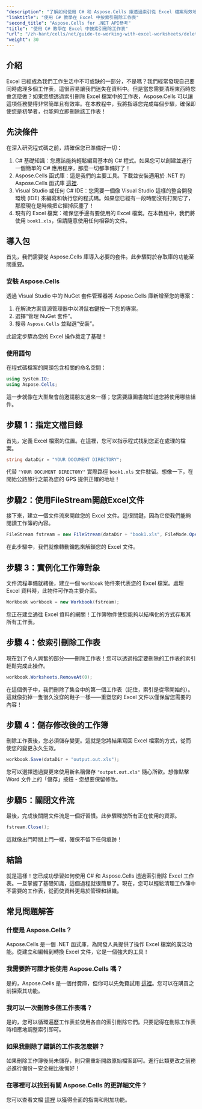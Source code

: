 ```yaml
---
"description": "了解如何使用 C# 和 Aspose.Cells 庫透過索引從 Excel 檔案有效地刪除特定工作表。按照這個簡單的逐步教學進行操作。"
"linktitle": "使用 C# 教學在 Excel 中按索引刪除工作表"
"second_title": "Aspose.Cells for .NET API參考"
"title": "使用 C# 教學在 Excel 中按索引刪除工作表"
"url": "/zh-hant/cells/net/guide-to-working-with-excel-worksheets/delete-worksheet-by-index-excel-csharp-tutorial/"
"weight": 30
---
```


## 介紹

Excel 已經成為我們工作生活中不可或缺的一部分，不是嗎？我們經常發現自己要同時處理多個工作表，這很容易讓我們迷失在資料中。但是當您需要清理東西時您會怎麼做？如果您想透過索引刪除 Excel 檔案中的工作表，Aspose.Cells 可以讓這項任務變得非常簡單且有效率。在本教程中，我將指導您完成每個步驟，確保即使您是初學者，也能夠立即刪除該工作表！

## 先決條件

在深入研究程式碼之前，請確保您已準備好一切：

1. C# 基礎知識：您應該能夠輕鬆編寫基本的 C# 程式。如果您可以創建並運行一個簡單的 C# 應用程序，那麼一切都準備好了！
2. Aspose.Cells 函式庫：這是我們的主要工具。下載並安裝適用於 .NET 的 Aspose.Cells 函式庫 [這裡](https://releases。aspose.com/cells/net/).
3. Visual Studio 或任何 C# IDE：您需要一個像 Visual Studio 這樣的整合開發環境 (IDE) 來編寫和執行您的程式碼。如果您已經有一段時間沒有打開它了，那麼現在是時候把它撣掉灰塵了！
4. 現有的 Excel 檔案：確保您手邊有要使用的 Excel 檔案。在本教程中，我們將使用 `book1.xls`，但請隨意使用任何相容的文件。

## 導入包

首先，我們需要從 Aspose.Cells 庫導入必要的套件。此步驟對於存取庫的功能至關重要。

### 安裝 Aspose.Cells

透過 Visual Studio 中的 NuGet 套件管理器將 Aspose.Cells 庫新增至您的專案：

1. 在解決方案資源管理器中以滑鼠右鍵按一下您的專案。
2. 選擇“管理 NuGet 套件”。
3. 搜尋 `Aspose.Cells` 並點選“安裝”。

此設定步驟為您的 Excel 操作奠定了基礎！

### 使用語句

在程式碼檔案的開頭包含相關的命名空間：

```csharp
using System.IO;
using Aspose.Cells;
```

這一步就像在大型聚會前邀請朋友過來一樣；您需要讓圖書館知道您將使用哪些組件。

## 步驟 1：指定文檔目錄

首先，定義 Excel 檔案的位置。在這裡，您可以指示程式找到您正在處理的檔案。

```csharp
string dataDir = "YOUR DOCUMENT DIRECTORY";
```

代替 `"YOUR DOCUMENT DIRECTORY"` 實際路徑 `book1.xls` 文件駐留。想像一下，在開始公路旅行之前為您的 GPS 提供正確的地址！

## 步驟2：使用FileStream開啟Excel文件

接下來，建立一個文件流來開啟您的 Excel 文件。這很關鍵，因為它使我們能夠閱讀工作簿的內容。

```csharp
FileStream fstream = new FileStream(dataDir + "book1.xls", FileMode.Open);
```

在此步驟中，我們就像轉動鑰匙來解鎖您的 Excel 文件。

## 步驟 3：實例化工作簿對象

文件流程準備就緒後，建立一個 `Workbook` 物件來代表您的 Excel 檔案。處理 Excel 資料時，此物件可作為主要介面。

```csharp
Workbook workbook = new Workbook(fstream);
```

您正在建立通往 Excel 資料的網關！工作簿物件使您能夠以結構化的方式存取其所有工作表。

## 步驟 4：依索引刪除工作表

現在到了令人興奮的部分——刪除工作表！您可以透過指定要刪除的工作表的索引輕鬆完成此操作。 

```csharp
workbook.Worksheets.RemoveAt(0);
```

在這個例子中，我們刪除了集合中的第一個工作表（記住，索引是從零開始的）。這就像扔掉一隻很久沒穿的鞋子一樣——重塑您的 Excel 文件以僅保留您需要的內容！

## 步驟 4：儲存修改後的工作簿

刪除工作表後，您必須儲存變更。這就是您將結果寫回 Excel 檔案的方式，從而使您的變更永久生效。

```csharp
workbook.Save(dataDir + "output.out.xls");
```

您可以選擇透過變更來使用新名稱儲存 `"output.out.xls"` 隨心所欲。想像點擊 Word 文件上的「儲存」按鈕 - 您想要保留修改。

## 步驟5：關閉文件流

最後，完成後關閉文件流是一個好習慣。此步驟釋放所有正在使用的資源。

```csharp
fstream.Close();
```

這就像出門時關上門一樣，確保不留下任何痕跡！

## 結論

就是這樣！您已成功學習如何使用 C# 和 Aspose.Cells 透過索引刪除 Excel 工作表。一旦掌握了基礎知識，這個過程就很簡單了。現在，您可以輕鬆清理工作簿中不需要的工作表，從而使資料更易於管理和組織。

## 常見問題解答

### 什麼是 Aspose.Cells？
Aspose.Cells 是一個 .NET 函式庫，為開發人員提供了操作 Excel 檔案的廣泛功能。從建立和編輯到轉換 Excel 文件，它是一個強大的工具！

### 我需要許可證才能使用 Aspose.Cells 嗎？
是的，Aspose.Cells 是一個付費庫，但你可以先免費試用 [這裡](https://releases.aspose.com/)。您可以在購買之前探索其功能。

### 我可以一次刪除多個工作表嗎？
是的，您可以循環遍歷工作表並使用各自的索引刪除它們。只要記得在刪除工作表時相應地調整索引即可。

### 如果我刪除了錯誤的工作表怎麼辦？
如果刪除工作簿後尚未儲存，則只需重新開啟原始檔案即可。進行此類更改之前務必進行備份－安全總比後悔好！

### 在哪裡可以找到有關 Aspose.Cells 的更詳細文件？
您可以查看文檔 [這裡](https://reference.aspose.com/cells/net/) 以獲得全面的指南和附加功能。
